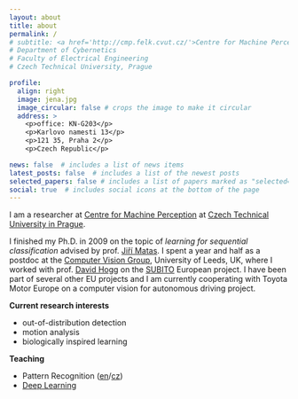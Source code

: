 ```yaml
---
layout: about
title: about
permalink: /
# subtitle: <a href='http://cmp.felk.cvut.cz/'>Centre for Machine Perception</a>
# Department of Cybernetics
# Faculty of Electrical Engineering
# Czech Technical University, Prague

profile:
  align: right
  image: jena.jpg
  image_circular: false # crops the image to make it circular
  address: >
    <p>office: KN-G203</p>
    <p>Karlovo namesti 13</p>
    <p>121 35, Praha 2</p>
    <p>Czech Republic</p>

news: false  # includes a list of news items
latest_posts: false  # includes a list of the newest posts
selected_papers: false # includes a list of papers marked as "selected={true}"
social: true  # includes social icons at the bottom of the page
---
```


I am a researcher at [Centre for Machine Perception](http://cmp.felk.cvut.cz/) at [Czech Technical University in Prague](http://www.cvut.cz/).

I finished my Ph.D. in 2009 on the topic of _learning for sequential classification_ advised by prof. [Jiří Matas](https://cmp.felk.cvut.cz/~matas/). I spent a year and half as a postdoc at the [Computer Vision Group](https://artificial-intelligence.leeds.ac.uk/computer-vision/), University of Leeds, UK, where I worked with prof. [David Hogg](https://eps.leeds.ac.uk/computing/staff/84/professor-david-hogg) on the [SUBITO](https://cordis.europa.eu/project/id/218004) European project. I have been part of several other EU projects and I am currently cooperating with Toyota Motor Europe on a computer vision for autonomous driving project.

**Current research interests**
  * out-of-distribution detection
  * motion analysis
  * biologically inspired learning
  
**Teaching**
  * Pattern Recognition ([en](https://cw.fel.cvut.cz/wiki/courses/be5b33rpz/start)/[cz](https://cw.fel.cvut.cz/wiki/courses/b4b33rpz/start))
  * [Deep Learning](https://cw.fel.cvut.cz/wiki/courses/bev033dle/start)
  